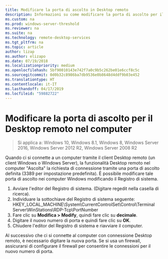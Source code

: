 ```yaml
---
title: Modificare la porta di ascolto in Desktop remoto
description: Informazioni su come modificare la porta di ascolto per il client Desktop remoto.
ms.custom: na
ms.prod: windows-server-threshold
ms.reviewer: na
ms.suite: na
ms.technology: remote-desktop-services
ms.tgt_pltfrm: na
ms.topic: article
author: lizap
ms.author: elizapo
ms.date: 07/19/2018
ms.localizationpriority: medium
ms.openlocfilehash: 5bf90010143e742f7a0c9b5c262be01e6ccf8c5c
ms.sourcegitcommit: 0d0b32c8986ba7db9536e0b8648d4ddf9b03e452
ms.translationtype: HT
ms.contentlocale: it-IT
ms.lasthandoff: 04/17/2019
ms.locfileid: "59882722"
---
```

# <a name="change-the-listening-port-for-remote-desktop-on-your-computer"></a>Modificare la porta di ascolto per il Desktop remoto nel computer

>Si applica a: Windows 10, Windows 8.1, Windows 8, Windows Server 2016, Windows Server 2012 R2, Windows Server 2008 R2

Quando ci si connette a un computer tramite il client Desktop remoto (un client Windows o Windows Server), la funzionalità Desktop remoto nel computer "Ascolta" la richiesta di connessione tramite una porta di ascolto definita (3389 per impostazione predefinita). È possibile modificare tale porta di ascolto nei computer Windows modificando il Registro di sistema.

1. Avviare l'editor del Registro di sistema. (Digitare regedit nella casella di ricerca).
2. Individuare la sottochiave del Registro di sistema seguente: HKEY_LOCAL_MACHINE\System\CurrentControlSet\Control\Terminal Server\WinStations\RDP-Tcp\PortNumber
3. Fare clic su **Modifica > Modify**, quindi fare clic su **decimale**.
4. Digitare il nuovo numero di porta e quindi fare clic su **OK**. 
5. Chiudere l'editor del Registro di sistema e riavviare il computer.

Al successivo che ci si connette al computer con connessione Desktop remoto, è necessario digitare la nuova porta. Se si usa un firewall, assicurarsi di configurare il firewall per consentire le connessioni per il nuovo numero di porta.
